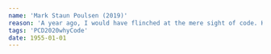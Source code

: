 ```yaml
---
name: 'Mark Staun Poulsen (2019)'
reason: 'A year ago, I would have flinched at the mere sight of code. However now, having experienced the potential of computation and creative practices, I highly regard, and seek to understand, the use of code and computation in the art, storytelling and interactive design that I encounter every day. At the same time, code underwrites so many aspects of contemporary digital living – in multifaceted ways. This often makes me cautious and uneasy. It ultimately forces me to consider and reflect on my role as a programmer and the code I can contribute to the rest of the world. Code does matter, and as a student at Digital Design at Aarhus University I have a unique chance to explore meaning and consequences of computation in light of a creative and practical engagement with programming'
tags: 'PCD2020whyCode'
date: 1955-01-01
---
```

